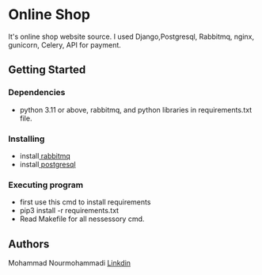 # Online Shop
It's online shop website source.
I used Django,Postgresql, Rabbitmq, nginx, gunicorn, Celery, API for payment.

## Getting Started

### Dependencies

* python 3.11 or above, rabbitmq, and python libraries in requirements.txt file.

### Installing

* install<a href="https://www.rabbitmq.com//"> rabbitmq</a>
* install<a href="https://www.postgresql.org/"> postgresql</a>

### Executing program

* first use this cmd to install requirements
* pip3 install -r requirements.txt
* Read Makefile for all nessessory cmd.

## Authors

Mohammad Nourmohammadi [Linkdin](https://www.linkedin.com/in/mohammad-nourmohammadi/)
